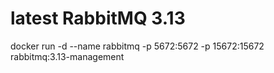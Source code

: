 # latest RabbitMQ 3.13
docker run -d --name rabbitmq -p 5672:5672 -p 15672:15672 rabbitmq:3.13-management
